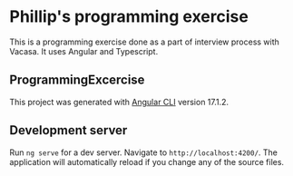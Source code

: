 # Phillip's programming exercise
This is a programming exercise done as a part of interview process with Vacasa. 
It uses Angular and Typescript.

## ProgrammingExcercise

This project was generated with [Angular CLI](https://github.com/angular/angular-cli) version 17.1.2.

## Development server

Run `ng serve` for a dev server. Navigate to `http://localhost:4200/`. The application will automatically reload if you change any of the source files.
